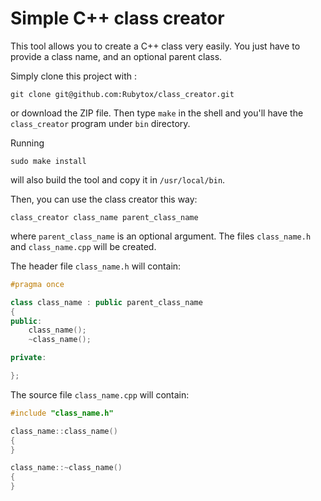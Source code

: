# Simple C++ class creator

This tool allows you to create a C++ class very easily. You just have to provide a class name, and an optional parent class.

Simply clone this project with :
```
git clone git@github.com:Rubytox/class_creator.git
```
or download the ZIP file. Then type `make` in the shell and you'll have the `class_creator` program under `bin` directory.

Running
```
sudo make install
```
will also build the tool and copy it in `/usr/local/bin`.

Then, you can use the class creator this way:
```
class_creator class_name parent_class_name
```
where `parent_class_name` is an optional argument. The files `class_name.h` and `class_name.cpp` will be created.

The header file `class_name.h` will contain:
```c++
#pragma once

class class_name : public parent_class_name
{
public:
    class_name();
    ~class_name();

private:

};
```

The source file `class_name.cpp` will contain:
```c++
#include "class_name.h"

class_name::class_name()
{
}

class_name::~class_name()
{
}
```
